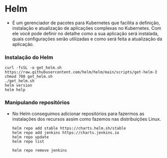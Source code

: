 # Helm

- É um gerenciador de pacotes para Kubernetes que facilita a definição, instalação e atualização de aplicações complexas no Kubernetes. Com ele você pode definir no detalhe como a sua aplicação será instalada, quais configurações serão utilizadas e como será feita a atualização da aplicação.

### Instalação do Helm

    curl -fsSL -o get_helm.sh https://raw.githubusercontent.com/helm/helm/main/scripts/get-helm-3
    chmod 700 get_helm.sh
    ./get_helm.sh
    helm version
    helm help

### Manipulando repositórios 

- No Helm conseguimos adicionar repositórios para fazermos as instalações dos recursos assim como fazemos nas distribuições Linux.

      helm repo add stable https://charts.helm.sh/stable
      helm repo add jenkins https://charts.jenkins.io
      helm repo update
      helm repo list

      helm repo remove jenkins

     

